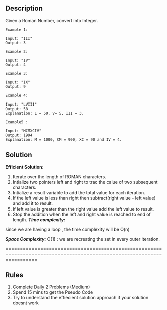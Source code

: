 ## Description
Given a Roman Number, convert into Integer.

```
Example 1:

Input: "III"
Output: 3

Example 2:

Input: "IV"
Output: 4

Example 3:

Input: "IX"
Output: 9

Example 4:

Input: "LVIII"
Output: 58
Explanation: L = 50, V= 5, III = 3.

Example5 : 

Input: "MCMXCIV"
Output: 1994
Explanation: M = 1000, CM = 900, XC = 90 and IV = 4.
```

## Solution
**Efficient Solution:**

1. Iterate over the length of ROMAN characters.
2. Intialize two pointers left and right to trac the calue of two subsequent characters.
3. Intialize a result variable to add the total value for each iteration.
4. If the left value is less than right then subtract(right value - left value) and add it to result.
5. If left value is greater than the right value add the left value to result.
6. Stop the addition when the left and right value is reached to end of length.
**_Time complexity:_** 

since we are having a loop , the time complexity will be O(n)

**_Space Complexity:_** 
O(1)  : we are recreating the set in every  outer iteration.

=======================================================================================================================
## Rules

1. Complete Daily 2 Problems (Medium)
2. Spend 15 mins to get the Pseudo Code
3. Try to understand the effiecient solution approach if your solution doesnt work
